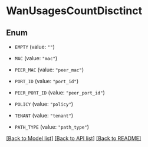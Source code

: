 # WanUsagesCountDisctinct

## Enum


* `EMPTY` (value: `""`)

* `MAC` (value: `"mac"`)

* `PEER_MAC` (value: `"peer_mac"`)

* `PORT_ID` (value: `"port_id"`)

* `PEER_PORT_ID` (value: `"peer_port_id"`)

* `POLICY` (value: `"policy"`)

* `TENANT` (value: `"tenant"`)

* `PATH_TYPE` (value: `"path_type"`)


[[Back to Model list]](../README.md#documentation-for-models) [[Back to API list]](../README.md#documentation-for-api-endpoints) [[Back to README]](../README.md)


